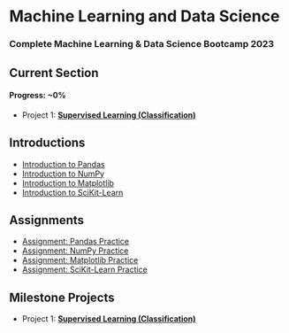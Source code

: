 # Machine Learning and Data Science
### Complete Machine Learning &amp; Data Science Bootcamp 2023
## Current Section
#### Progress: ~0% 
* Project 1: __[Supervised Learning (Classification)](https://github.com/redrum88/Machine_Learning_and_Data_Science)__
## Introductions
* [Introduction to Pandas](https://github.com/redrum88/Machine_Learning_and_Data_Science/blob/main/Completed/introduction-to-pandas.ipynb)
* [Introduction to NumPy](https://github.com/redrum88/Machine_Learning_and_Data_Science/blob/main/Completed/introduction-to-numpy.ipynb)
* [Introduction to Matplotlib](https://github.com/redrum88/Machine_Learning_and_Data_Science/blob/main/Completed/introduction-to-matplotlib.ipynb)
* [Introduction to SciKit-Learn](https://github.com/redrum88/Machine_Learning_and_Data_Science/blob/main/Completed/instroduction_to_sklearn.ipynb)
## Assignments
* [Assignment: Pandas Practice](https://github.com/redrum88/Machine_Learning_and_Data_Science/blob/main/Completed/pandas-exercise.ipynb)
* [Assignment: NumPy Practice](https://github.com/redrum88/Machine_Learning_and_Data_Science/blob/main/Completed/numpy-exercises.ipynb)
* [Assignment: Matplotlib Practice](https://github.com/redrum88/Machine_Learning_and_Data_Science/blob/main/Completed/matplotlib-exercises.ipynb)
* [Assignment: SciKit-Learn Practice](https://github.com/redrum88/Machine_Learning_and_Data_Science/blob/main/Completed/scikit-learn-exercises.ipynb)
## Milestone Projects
* Project 1: __[Supervised Learning (Classification)](https://github.com/redrum88/Machine_Learning_and_Data_Science)__
